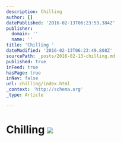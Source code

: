 ```yaml
---
description: Chilling
author: []
datePublished: '2016-02-13T06:23:53.384Z'
publisher:
  domain: ''
  name: ''
title: 'Chilling '
dateModified: '2016-02-13T06:23:49.808Z'
sourcePath: _posts/2016-02-13-chilling.md
published: true
inFeed: true
hasPage: true
inNav: false
url: chilling/index.html
_context: 'http://schema.org'
_type: Article

---
```

# Chilling ![](https://the-grid-user-content.s3-us-west-2.amazonaws.com/13c19871-d3af-47bf-9fb1-ddced8cc6658.png)